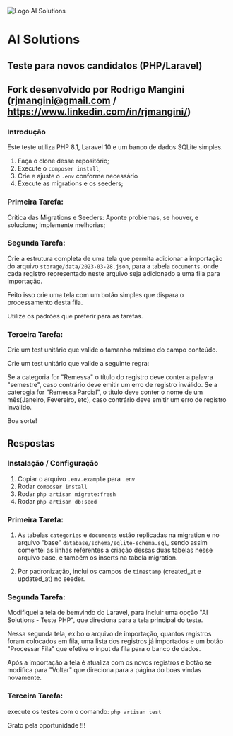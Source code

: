 ![Logo AI Solutions](http://aisolutions.tec.br/wp-content/uploads/sites/2/2019/04/logo.png)

# AI Solutions

## Teste para novos candidatos (PHP/Laravel)
## Fork desenvolvido por Rodrigo Mangini (rjmangini@gmail.com / https://www.linkedin.com/in/rjmangini/)

### Introdução

Este teste utiliza PHP 8.1, Laravel 10 e um banco de dados SQLite simples.

1. Faça o clone desse repositório;
1. Execute o `composer install`;
1. Crie e ajuste o `.env` conforme necessário
1. Execute as migrations e os seeders;

### Primeira Tarefa:

Crítica das Migrations e Seeders: Aponte problemas, se houver, e solucione; Implemente melhorias;

### Segunda Tarefa:

Crie a estrutura completa de uma tela que permita adicionar a importação do arquivo `storage/data/2023-03-28.json`, para a tabela `documents`. onde cada registro representado neste arquivo seja adicionado a uma fila para importação.

Feito isso crie uma tela com um botão simples que dispara o processamento desta fila.

Utilize os padrões que preferir para as tarefas.

### Terceira Tarefa:

Crie um test unitário que valide o tamanho máximo do campo conteúdo.

Crie um test unitário que valide a seguinte regra:

Se a categoria for "Remessa" o título do registro deve conter a palavra "semestre", caso contrário deve emitir um erro de registro inválido.
Se a caterogia for "Remessa Parcial", o titulo deve conter o nome de um mês(Janeiro, Fevereiro, etc), caso contrário deve emitir um erro de registro inválido.


Boa sorte!


## Respostas

### Instalação / Configuração

1. Copiar o arquivo `.env.example` para `.env`
2. Rodar `composer install`
3. Rodar `php artisan migrate:fresh`
3. Rodar `php artisan db:seed`


### Primeira Tarefa:

1. As tabelas `categories` e `documents` estão replicadas na migration e no arquivo "base" `database/schema/sqlite-schema.sql`, sendo assim comentei as linhas referentes a criação dessas duas tabelas nesse arquivo base, e também os inserts na tabela migration.

2. Por padronização, inclui os campos de `timestamp` (created_at e updated_at) no seeder.

### Segunda Tarefa:

Modifiquei a tela de bemvindo do Laravel, para incluir uma opção "AI Solutions - Teste PHP", que direciona para a tela principal do teste.

Nessa segunda tela, exibo o arquivo de importação, quantos registros foram colocados em fila, uma lista dos registros já importados e um botão "Processar Fila" que efetiva o input da fila para o banco de dados.

Após a importação a tela é atualiza com os novos registros e botão se modifica para "Voltar" que direciona para a página do boas vindas novamente.

### Terceira Tarefa:

execute os testes com o comando:
`php artisan test`


Grato pela oportunidade !!!

